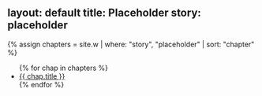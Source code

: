 layout: default
title: Placeholder
story: placeholder
---

{% assign chapters = site.w | where: "story", "placeholder" | sort: "chapter" %}
<ul>
  {% for chap in chapters %}
    <li><a href="{{ chap.url }}">{{ chap.title }}</a></li>
  {% endfor %}
</ul>
